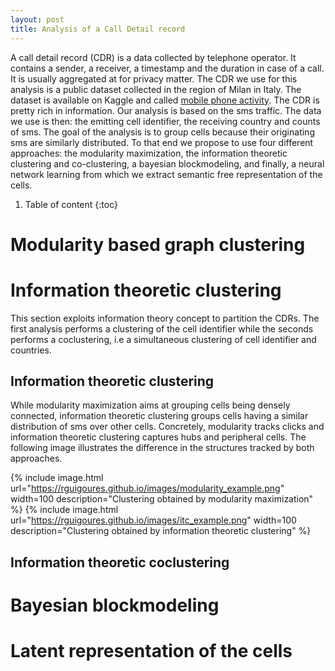 ```yaml
---
layout: post
title: Analysis of a Call Detail record
---
```

A call detail record (CDR) is a data collected by telephone operator. It contains a sender, a receiver, a timestamp and the duration in case of a call. It is usually aggregated at for privacy matter. The CDR we use for this analysis is a public dataset collected in the region of Milan in Italy. The dataset is available on Kaggle and called [mobile phone activity](https://www.kaggle.com/marcodena/mobile-phone-activity).
The CDR is pretty rich in information. Our analysis is based on the sms traffic. The data we use is then: the emitting cell identifier, the receiving country and counts of sms. The goal of the analysis is to group cells because their originating sms are similarly distributed. To that end we propose to use four different approaches: the modularity maximization, the information theoretic clustering and co-clustering, a bayesian blockmodeling, and finally, a neural network learning from which we extract semantic free representation of the cells.

1. Table of content
{:toc}

# Modularity based graph clustering

# Information theoretic clustering

This section exploits information theory concept to partition the CDRs. The first analysis performs a clustering of the cell identifier while the seconds performs a coclustering, i.e a simultaneous clustering of cell identifier and countries.   

## Information theoretic clustering

While modularity maximization aims at grouping cells being densely connected, information theoretic clustering groups cells having a similar distribution of sms over other cells. Concretely, modularity tracks clicks and information theoretic clustering captures hubs and peripheral cells. The following image illustrates the difference in the structures tracked by both approaches.

{% include image.html url="https://rguigoures.github.io/images/modularity_example.png" width=100 description="Clustering obtained by modularity maximization" %} {% include image.html url="https://rguigoures.github.io/images/itc_example.png" width=100 description="Clustering obtained by information theoretic clustering" %}


## Information theoretic coclustering

# Bayesian blockmodeling

# Latent representation of the cells
